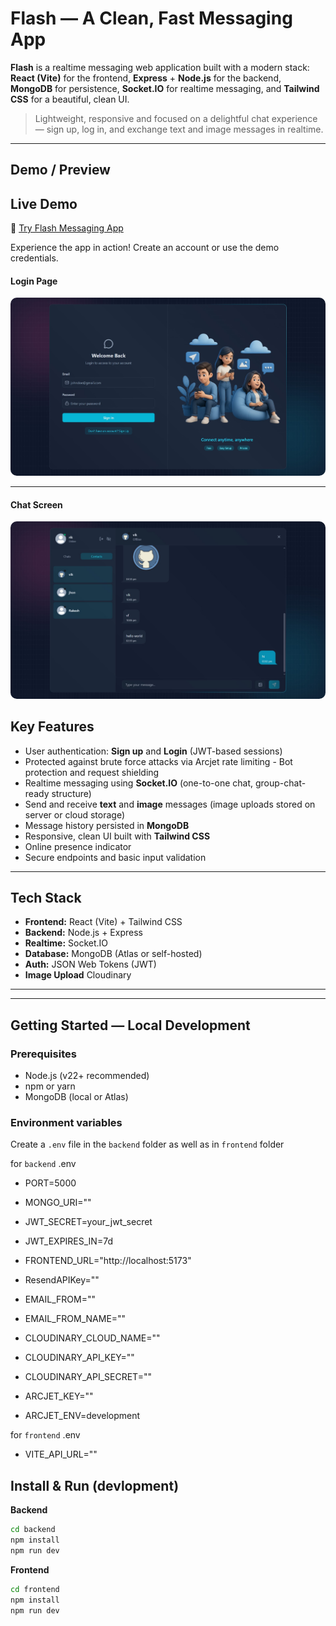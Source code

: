 
# Flash — A Clean, Fast Messaging App

**Flash** is a realtime messaging web application built with a modern stack: **React (Vite)** for the frontend, **Express** + **Node.js** for the backend, **MongoDB** for persistence, **Socket.IO** for realtime messaging, and **Tailwind CSS** for a beautiful, clean UI.

> Lightweight, responsive and focused on a delightful chat experience — sign up, log in, and exchange text and image messages in realtime.

---

## Demo / Preview

## Live Demo

🚀 [Try Flash Messaging App](https://flash-a-messaging-web-app-1zzjs.sevalla.app/)

Experience the app in action! Create an account or use the demo credentials.

#### Login Page
 <img src="./sc/login.jpg" alt="App preview" style="max-width: 100%; border-radius: 10px;" />

--- 
#### Chat Screen
 <img src="./sc/main.jpg" alt="App preview" style="max-width: 100%; border-radius: 10px;" />


## Key Features

- User authentication: **Sign up** and **Login** (JWT-based sessions)
- Protected against brute force attacks via Arcjet rate limiting - Bot protection and request shielding
- Realtime messaging using **Socket.IO** (one-to-one chat, group-chat-ready structure)
- Send and receive **text** and **image** messages (image uploads stored on server or cloud storage)
- Message history persisted in **MongoDB**
- Responsive, clean UI built with **Tailwind CSS**
- Online presence indicator
- Secure endpoints and basic input validation

---

## Tech Stack

- **Frontend:** React (Vite) + Tailwind CSS  
- **Backend:** Node.js + Express  
- **Realtime:** Socket.IO  
- **Database:** MongoDB (Atlas or self-hosted)  
- **Auth:** JSON Web Tokens (JWT)  
- **Image Upload** Cloudinary

---



---

## Getting Started — Local Development

### Prerequisites

- Node.js (v22+ recommended)
- npm or yarn
- MongoDB (local or Atlas)

### Environment variables

Create a `.env` file in the `backend` folder as well as in `frontend` folder

for `backend` .env

- PORT=5000
- MONGO_URI=""
- JWT_SECRET=your_jwt_secret
- JWT_EXPIRES_IN=7d

- FRONTEND_URL="http://localhost:5173"
- ResendAPIKey=""
- EMAIL_FROM=""
- EMAIL_FROM_NAME=""
- CLOUDINARY_CLOUD_NAME=""
- CLOUDINARY_API_KEY=""
- CLOUDINARY_API_SECRET=""
- ARCJET_KEY=""
- ARCJET_ENV=development

for `frontend` .env

- VITE_API_URL=""


## Install & Run (devlopment)

**Backend**


```bash
cd backend
npm install
npm run dev 
```


**Frontend**

```bash
cd frontend
npm install
npm run dev
```

